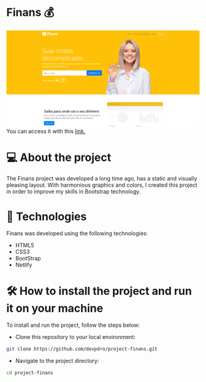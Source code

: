 # Finans 💰
![Alt text](imagens/readme/post1.png)
You can access it with this [link.](https://marvelous-monstera-96229f.netlify.app/)
# 💻 About the project 
The Finans project was developed a long time ago, has a static and visually pleasing layout. With harmonious graphics and colors, I created this project in order to improve my skills in Bootstrap technology.
# 🚀 Technologies 
Finans was developed using the following technologies:

- HTML5
- CSS3
- BootStrap
- Netlify
# 🛠️ How to install the project and run it on your machine
To install and run the project, follow the steps below:

- Clone this repository to your local environment:
```bash
git clone https://github.com/devpdro/project-finans.git
```
- Navigate to the project directory:
```bash
cd project-finans
```
